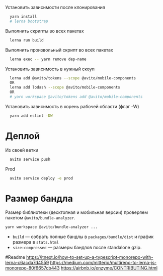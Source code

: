 Установить зависимости после клонирования
```sh
  yarn install
  # lerna bootstrap
```
Выполнить скрипты во всех пакетах
```sh
  lerna run build
```

Выполнить произвольный скрипт во всех пакетах
```sh
  lerna exec -- yarn remove dep-name
```

Установить зависимость в нужный скоуп

```sh
  lerna add @avito/tokens --scope @avito/mobile-components
  OR
  lerna add lodash --scope @avito/mobile-components
  OR
  # yarn workspace @avito/tokens add @avito/mobile-components
```

Установить зависимость в корень рабочей области (флаг -W)
```sh
  yarn add eslint -DW 
```

# Деплой

Из своей ветки

```sh
  avito service push
```

Prod

```sh
  avito service deploy -e prod
```


# Размер бандла

Размер библиотеки (десктопная и мобильная версии) проверяем пакетом `@avito/bundle-analyzer`.

```sh
yarn workspace @avito/bundle-analyzer ...
```
- `build` — собрать полные бандлы в `packages/bundle/dist` и график размера в `stats.html`
- `size:compressed` — размеры бандлов после standalone gzip.

#Readme
https://itnext.io/how-to-set-up-a-typescript-monorepo-with-lerna-c6acda7d4559
https://medium.com/mitterio/multirepo-to-lerna-js-monorepo-80f6657cb443
https://airbnb.io/enzyme/CONTRIBUTING.html
